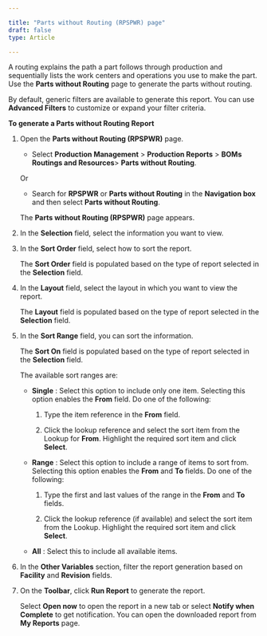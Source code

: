 ```yaml
---

title: "Parts without Routing (RPSPWR) page"
draft: false
type: Article

---
```


A routing explains the path a part follows through production and sequentially lists the work centers and operations you use to make the part. Use the **Parts without Routing** page to generate the parts without routing.

By default, generic filters are available to generate this report. You can use **Advanced Filters** to customize or expand your filter criteria. 


**To generate a Parts without Routing Report**

1. Open the **Parts without Routing (RPSPWR)** page.

    - Select **Production Management** > **Production Reports** > **BOMs Routings and Resources**> **Parts without Routing**.

    Or

    - Search for **RPSPWR** or **Parts without Routing** in the **Navigation box** and then select **Parts without Routing**.

    The **Parts without Routing (RPSPWR)** page appears.

2. In the **Selection** field, select the information you want to view.

3. In the **Sort Order** field, select how to sort the report.

    The **Sort Order** field is populated based on the type of report selected in the **Selection** field.

4. In the **Layout** field, select the layout in which you want to view the report.

    The **Layout** field is populated based on the type of report selected in the **Selection** field.

5. In the **Sort Range** field, you can sort the information.

    The **Sort On** field is populated based on the type of report selected in the **Selection** field.

    The available sort ranges are:

    - **Single** : Select this option to include only one item. Selecting this option enables the **From** field. Do one of the following:

        1. Type the item reference in the **From** field.

        2. Click the lookup reference and select the sort item from the Lookup for **From**. Highlight the required sort item and click **Select**.

    - **Range** : Select this option to include a range of items to sort from. Selecting this option enables the **From** and **To** fields. Do one of the following:

        1. Type the first and last values of the range in the **From** and **To** fields.

        2. Click the lookup reference (if available) and select the sort item from the Lookup. Highlight the required sort item and click **Select**.

    - **All** : Select this to include all available items.

6. In the **Other Variables** section, filter the report generation based on **Facility** and **Revision** fields.

7. On the **Toolbar**, click **Run Report** to generate the report.

    Select **Open now** to open the report in a new tab or select **Notify when Complete** to get notification. You can open the downloaded report from **My Reports** page.
